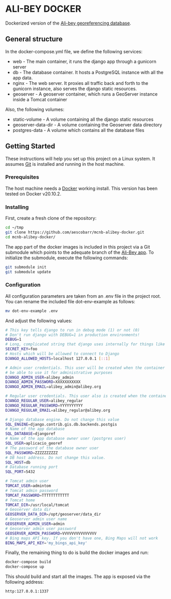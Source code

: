 # ALI-BEY DOCKER
Dockerized version of the [Ali-bey georeferencing database](https://github.com/aescobarr/mcnb-alibey).

## General structure

In the docker-compose.yml file, we define the following services:

* web - The main container, it runs the django app through a gunicorn server
* db - The database container. It hosts a PostgreSQL instance with all the app data.
* nginx - The web server. It proxies all traffic back and forth to the gunicorn instance, also serves the django static resources.
* geoserver - A geoserver container, which runs a GeoServer instance inside a Tomcat container

Also, the following volumes:

* static-volume - A volume containing all the django static resources
* geoserver-data-dir - A volume containing the Geoserver data directory
* postgres-data - A volume which contains all the database files

## Getting Started

These instructions will help you set up this project on a Linux system. It assumes [Git](https://git-scm.com/) is installed and running in the host machine.

### Prerequisites

The host machine needs a [Docker](https://docs.docker.com/get-docker/) working install. This version has been tested on Docker v20.10.2.

### Installing

First, create a fresh clone of the repository:

```bash
cd ~/tmp
git clone https://github.com/aescobarr/mcnb-alibey-docker.git
cd mcnb-alibey-docker/
```
The app part of the docker images is included in this project via a Git submodule which points to the adequate branch of the [Ali-Bey app](https://github.com/aescobarr/mcnb-alibey). To initialize the submodule, execute the following commands:

```bash
git submodule init
git submodule update
```

### Configuration

All configuration parameters are taken from an .env file in the project root. You can rename the included file dot-env-example as follows:

```bash
mv dot-env-example .env
```

And adjust the following values:

```bash
# This key tells django to run in debug mode (1) or not (0)
# Don't run django with DEBUG=1 in production environments!
DEBUG=1
# Long, complicated string that django uses internally for things like identifying sessions. Keep it unique.
SECRET_KEY=foo
# Hosts which will be allowed to connect to Django
DJANGO_ALLOWED_HOSTS=localhost 127.0.0.1 [::1]

# Admin user credentials. This user will be created when the container is initialized and you will 
# be able to use it for administrative purposes
DJANGO_ADMIN_USER=alibey_admin
DJANGO_ADMIN_PASSWORD=XXXXXXXXXXX
DJANGO_ADMIN_EMAIL=alibey_admin@alibey.org

# Regular user credentials. This user also is created when the container is initialized.
DJANGO_REGULAR_USER=alibey_regular
DJANGO_REGULAR_PASSWORD=YYYYYYYYYY
DJANGO_REGULAR_EMAIL=alibey_regular@alibey.org

# Django database engine. Do not change this value
SQL_ENGINE=django.contrib.gis.db.backends.postgis
# Name of the app database
SQL_DATABASE=djangoref
# Name of the app database owner user (postgres user)
SQL_USER=aplicacio_georef
# The password of the database owner user
SQL_PASSWORD=ZZZZZZZZZZ
# DB host address. Do not change this value.
SQL_HOST=db
# Database running port
SQL_PORT=5432

# Tomcat admin user
TOMCAT_USER=admintom
# Tomcat admin password
TOMCAT_PASSWORD=TTTTTTTTTTTT
# Tomcat home
TOMCAT_DIR=/usr/local/tomcat
# Geoserver data dir
GEOSERVER_DATA_DIR=/opt/geoserver/data_dir
# Geoserver admin user name
GEOSERVER_ADMIN_USER=admin
# Geoserver admin user password
GEOSERVER_ADMIN_PASSWORD=VVVVVVVVVVVVVVV
# Bing maps API key. If you don't have one, Bing Maps will not work
BING_MAPS_API_KEY='my_bings_api_key'
```


Finally, the remaining thing to do is build the docker images and run:

```bash
docker-compose build
docker-compose up
```

This should build and start all the images. The app is exposed via the following address:

```bash
http:127.0.0.1:1337
```

